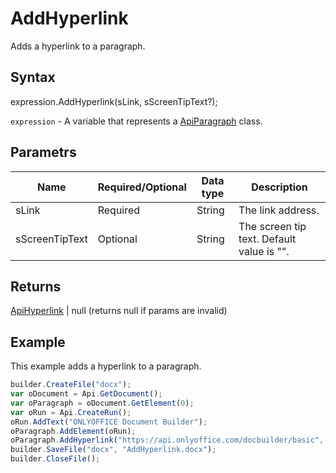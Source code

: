 # AddHyperlink

Adds a hyperlink to a paragraph.

## Syntax

expression.AddHyperlink(sLink, sScreenTipText?);

`expression` - A variable that represents a [ApiParagraph](../ApiParagraph.md) class.

## Parametrs

| **Name** | **Required/Optional** | **Data type** | **Description** |
| ------------- | ------------- | ------------- | ------------- |
| sLink | Required | String | The link address. |
| sScreenTipText | Optional | String | The screen tip text. Default value is "". |

## Returns

[ApiHyperlink](../../ApiHyperlink/ApiHyperlink.md) &#124; null (returns null if params are invalid)

## Example

This example adds a hyperlink to a paragraph.

```javascript
builder.CreateFile("docx");
var oDocument = Api.GetDocument();
var oParagraph = oDocument.GetElement(0);
var oRun = Api.CreateRun();
oRun.AddText("ONLYOFFICE Document Builder");
oParagraph.AddElement(oRun);
oParagraph.AddHyperlink("https://api.onlyoffice.com/docbuilder/basic", "docbuilder");
builder.SaveFile("docx", "AddHyperlink.docx");
builder.CloseFile();
```